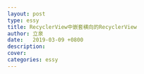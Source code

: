 ```yaml
---
layout: post
type: essy
title: RecyclerView中嵌套横向的RecyclerView
author: 立泉
date:   2019-03-09 +0800
description: 
cover: 
categories: essy
---
```


